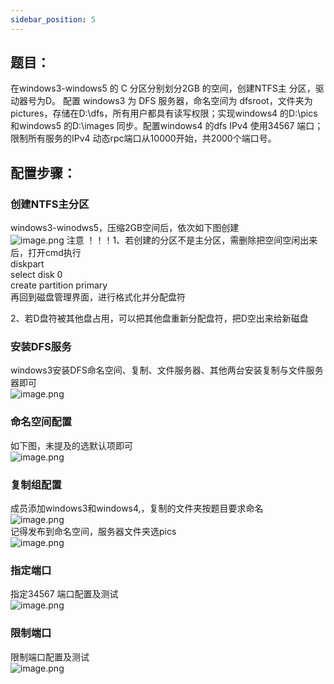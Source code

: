 ```yaml
---
sidebar_position: 5
---
```


## **题目：**
 在windows3-windows5 的 C 分区分别划分2GB 的空间，创建NTFS主 分区，驱动器号为D。 配置 windows3 为 DFS 服务器，命名空间为 dfsroot，文件夹为 pictures，存储在D:\dfs，所有用户都具有读写权限；实现windows4 的D:\pics 和windows5 的D:\images 同步。配置windows4 的dfs IPv4 使用34567 端口；限制所有服务的IPv4 动态rpc端口从10000开始，共2000个端口号。  
## 配置步骤：
### 创建NTFS主分区
windows3-winodws5，压缩2GB空间后，依次如下图创建<br />![image.png](https://cdn.nlark.com/yuque/0/2024/png/33622884/1714284341688-bf874cab-0dc0-4ca6-a00a-ae6dfd58751d.png#averageHue=%23f6f5f5&clientId=uae6f84ce-0418-4&from=paste&height=799&id=ucae0d168&originHeight=799&originWidth=1680&originalType=binary&ratio=1&rotation=0&showTitle=false&size=235148&status=done&style=none&taskId=ua6331437-91d3-4e88-bf1a-16b8d06fd23&title=&width=1680)
注意 ！！！1、若创建的分区不是主分区，需删除把空间空闲出来后，打开cmd执行<br />diskpart<br />select disk 0<br />create partition primary<br />再回到磁盘管理界面，进行格式化并分配盘符

2、若D盘符被其他盘占用，可以把其他盘重新分配盘符，把D空出来给新磁盘
### 安装DFS服务
windows3安装DFS命名空间、复制、文件服务器、其他两台安装复制与文件服务器即可<br />![image.png](https://cdn.nlark.com/yuque/0/2024/png/33622884/1714285144838-1493dfeb-66ba-4065-a28a-a5a160a7044a.png#averageHue=%23f9f8f8&clientId=uae6f84ce-0418-4&from=paste&height=692&id=u437ac24b&originHeight=692&originWidth=975&originalType=binary&ratio=1&rotation=0&showTitle=false&size=57572&status=done&style=none&taskId=ued5a2dba-bf4f-4bd4-bb5b-1c85da3d93b&title=&width=975)
### 命名空间配置
如下图，未提及的选默认项即可<br />![image.png](https://cdn.nlark.com/yuque/0/2024/png/33622884/1714288988226-d07ff49c-d8aa-4eee-ac6c-a5bc213e2fa8.png#averageHue=%23ededed&clientId=uae6f84ce-0418-4&from=paste&height=694&id=ud9bbd336&originHeight=694&originWidth=1512&originalType=binary&ratio=1&rotation=0&showTitle=false&size=126610&status=done&style=none&taskId=u4638100b-b7b2-4af5-a274-437a3b32686&title=&width=1512)
### 复制组配置
成员添加windows3和windows4,，复制的文件夹按题目要求命名<br />![image.png](https://cdn.nlark.com/yuque/0/2024/png/33622884/1714288407267-ab955867-bfac-4a60-9460-8149fa138533.png#averageHue=%23ececeb&clientId=uae6f84ce-0418-4&from=paste&height=366&id=ub0c4974a&originHeight=366&originWidth=1660&originalType=binary&ratio=1&rotation=0&showTitle=false&size=81537&status=done&style=none&taskId=u314c63d8-bf70-4278-ba47-206b8be1e06&title=&width=1660)<br />记得发布到命名空间，服务器文件夹选pics<br />![image.png](https://cdn.nlark.com/yuque/0/2024/png/33622884/1714288898627-9d8449ee-d33c-4c15-9a09-924d60227a9d.png#averageHue=%23efefef&clientId=uae6f84ce-0418-4&from=paste&height=432&id=udde5aecb&originHeight=432&originWidth=1675&originalType=binary&ratio=1&rotation=0&showTitle=false&size=71781&status=done&style=none&taskId=u7da12e4d-72f1-41fd-b5e2-3b8de1657e8&title=&width=1675)
### 指定端口
指定34567 端口配置及测试<br />![image.png](https://cdn.nlark.com/yuque/0/2024/png/33622884/1713879418123-1ea6374d-fd70-4e06-b830-d604f8e9b907.png#averageHue=%23110f0e&clientId=u96ccc815-7142-4&from=paste&height=589&id=zMH5o&originHeight=663&originWidth=802&originalType=binary&ratio=1.125&rotation=0&showTitle=false&size=68939&status=done&style=none&taskId=u9f565f11-427a-471f-ac45-e29d8bddbe7&title=&width=712.8888888888889)
### 限制端口
限制端口配置及测试<br />![image.png](https://cdn.nlark.com/yuque/0/2024/png/33622884/1714294889736-883c4d53-e24e-4d61-9deb-e5472ccf4c90.png#averageHue=%231c1c1b&clientId=u5d3dd643-d939-4&from=paste&height=625&id=u1939c927&originHeight=625&originWidth=1170&originalType=binary&ratio=1&rotation=0&showTitle=false&size=46937&status=done&style=none&taskId=uc665f618-c0f9-4d81-867b-c5709c1bd9f&title=&width=1170)
